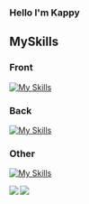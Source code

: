 ### Hello I'm Kappy

<h2>MySkills</h2>
<h3>Front</h3>

[![My Skills](https://skillicons.dev/icons?i=html,css,js,ts,tailwindcss,nextjs,react)](https://skillicons.dev)

<h3>Back</h3>

[![My Skills](https://skillicons.dev/icons?i=python,flask,golang,ts)](https://skillicons.dev)

<h3>Other</h3>

[![My Skills](https://skillicons.dev/icons?i=c,git,github,docker,firebase,unity)](https://skillicons.dev)

<a href="https://github.com/anuraghazra/github-readme-stats">
  <img align="left" src="https://github-readme-stats.vercel.app/api?username=kappy0713&count_private=true&show_icons=true" />
</a>
<a href="https://github.com/anuraghazra/github-readme-stats">
  <img align="left" src="https://github-readme-stats.vercel.app/api/top-langs/?username=kappy0713" />
</a>

<!--
**kappy0713/kappy0713** is a ✨ _special_ ✨ repository because its `README.md` (this file) appears on your GitHub profile.

Here are some ideas to get you started:

- 🔭 I’m currently working on ...
- 🌱 I’m currently learning ...
- 👯 I’m looking to collaborate on ...
- 🤔 I’m looking for help with ...
- 💬 Ask me about ...
- 📫 How to reach me: ...
- 😄 Pronouns: ...
- ⚡ Fun fact: ...
-->

